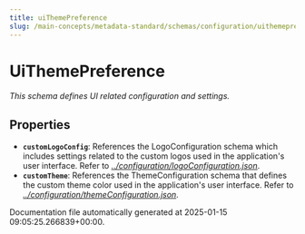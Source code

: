 ```yaml
---
title: uiThemePreference
slug: /main-concepts/metadata-standard/schemas/configuration/uithemepreference
---
```


# UiThemePreference

*This schema defines  UI related configuration and settings.*

## Properties

- **`customLogoConfig`**: References the LogoConfiguration schema which includes settings related to the custom logos used in the application's user interface. Refer to *[../configuration/logoConfiguration.json](#/configuration/logoConfiguration.json)*.
- **`customTheme`**: References the ThemeConfiguration schema that defines the custom theme color used in the application's user interface. Refer to *[../configuration/themeConfiguration.json](#/configuration/themeConfiguration.json)*.


Documentation file automatically generated at 2025-01-15 09:05:25.266839+00:00.
